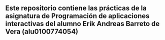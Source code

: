 ## Este repositorio contiene las prácticas de la asignatura de Programación de aplicaciones interactivas del alumno Erik Andreas Barreto de Vera (alu0100774054) 
